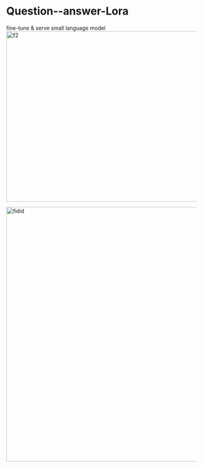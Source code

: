 # Question--answer-Lora
fine-tune &amp; serve small language model<img width="951" height="450" alt="f2" src="https://github.com/user-attachments/assets/163275f7-6e64-4dbd-a1b2-3b5fdd047a8e" />



<img width="1366" height="672" alt="fidid" src="https://github.com/user-attachments/assets/141e37f7-ca9d-42e6-b128-8c5afce1e7b1" />
